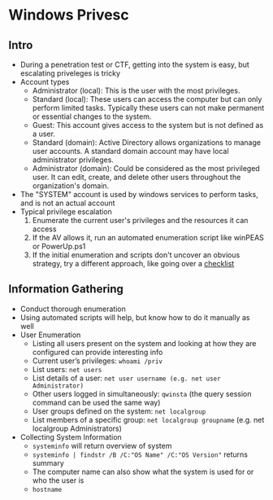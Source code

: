 # Windows Privesc


## Intro
- During a penetration test or CTF, getting into the system is easy, but escalating priveleges is tricky
- Account types
    - Administrator (local): This is the user with the most privileges.
    - Standard (local): These users can access the computer but can only perform limited tasks. Typically these users can not make permanent or essential changes to the system. 
    - Guest: This account gives access to the system but is not defined as a user. 
    - Standard (domain): Active Directory allows organizations to manage user accounts. A standard domain account may have local administrator privileges. 
    - Administrator (domain): Could be considered as the most privileged user. It can edit, create, and delete other users throughout the organization's domain. 
- The "SYSTEM" account is used by windows services to perform tasks, and is not an actual account
- Typical privilege escalation
    1. Enumerate the current user's privileges and the resources it can access
    2. If the AV allows it, run an automated enumeration script like winPEAS or PowerUp.ps1
    3. If the initial enumeration and scripts don't uncover an obvious strategy, try a different approach, like going over a [checklist](https://github.com/swisskyrepo/PayloadsAllTheThings/blob/master/Methodology%20and%20Resources/Windows%20-%20Privilege%20Escalation.md#firewall)

## Information Gathering
- Conduct thorough enumeration
- Using automated scripts will help, but know how to do it manually as well
- User Enumeration
    - Listing all users present on the system and looking at how they are configured can provide interesting info
    - Current user’s privileges: `whoami /priv`
    - List users: `net users`
    - List details of a user: `net user username (e.g. net user Administrator)`
    - Other users logged in simultaneously: `qwinsta` (the query session command can be used the same way) 
    - User groups defined on the system: `net localgroup`
    - List members of a specific group: `net localgroup groupname` (e.g. net localgroup Administrators)
- Collecting System Information
    - `systeminfo` will return overview of system
    - `systeminfo | findstr /B /C:"OS Name" /C:"OS Version"` returns summary
    - The computer name can also show what the system is used for or who the user is
    - `hostname`
